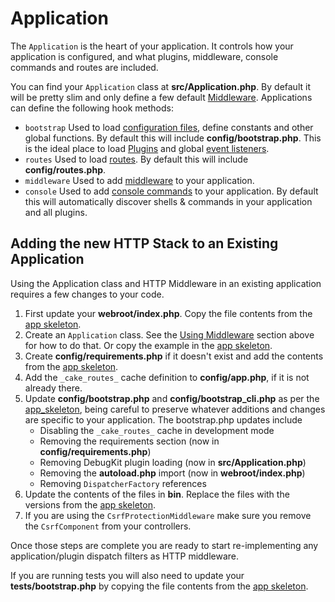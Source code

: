 # Application

The `Application` is the heart of your application. It controls
how your application is configured, and what plugins, middleware, console
commands and routes are included.

You can find your `Application` class at **src/Application.php**. By default
it will be pretty slim and only define a few default
[Middleware](../controllers/middleware.md). Applications can define the following hook
methods:

- `bootstrap` Used to load [configuration files](../development/configuration.md), define constants and other global functions.
  By default this will include **config/bootstrap.php**. This is the ideal place
  to load [Plugins](../plugins.md) and global [event listeners](../core-libraries/events.md).
- `routes` Used to load [routes](../development/routing.md). By default this
  will include **config/routes.php**.
- `middleware` Used to add [middleware](../controllers/middleware.md) to your application.
- `console` Used to add [console commands](../console-and-shells.md) to your
  application. By default this will automatically discover shells & commands in
  your application and all plugins.

## Adding the new HTTP Stack to an Existing Application

Using the Application class and HTTP Middleware in an existing application
requires a few changes to your code.

1.  First update your **webroot/index.php**. Copy the file contents from the [app
    skeleton](https://github.com/cakephp/app/tree/3.x/webroot/index.php).
2.  Create an `Application` class. See the [Using Middleware](#using-middleware) section
    above for how to do that. Or copy the example in the [app skeleton](https://github.com/cakephp/app/tree/3.x/src/Application.php).
3.  Create **config/requirements.php** if it doesn't exist and add the contents
    from the [app skeleton](https://github.com/cakephp/app/blob/3.x/config/requirements.php).
4.  Add the `_cake_routes_` cache definition to **config/app.php**, if it is
    not already there.
5.  Update **config/bootstrap.php** and **config/bootstrap_cli.php**
    as per the [app_skeleton](https://github.com/cakephp/app/tree/3.x/config/bootstrap.php),
    being careful to preserve whatever additions and changes are specific to
    your application. The bootstrap.php updates include
    - Disabling the `_cake_routes_` cache in development mode
    - Removing the requirements section (now in **config/requirements.php**)
    - Removing DebugKit plugin loading (now in **src/Application.php**)
    - Removing the **autoload.php** import (now in **webroot/index.php**)
    - Removing `DispatcherFactory` references
6.  Update the contents of the files in **bin**. Replace the files with the
    versions from the [app skeleton](https://github.com/cakephp/app/tree/3.x/bin).
7.  If you are using the `CsrfProtectionMiddleware` make sure you remove the
    `CsrfComponent` from your controllers.

Once those steps are complete you are ready to start re-implementing any
application/plugin dispatch filters as HTTP middleware.

If you are running tests you will also need to update your
**tests/bootstrap.php** by copying the file contents from the [app skeleton](https://github.com/cakephp/app/tree/3.x/tests/bootstrap.php).
